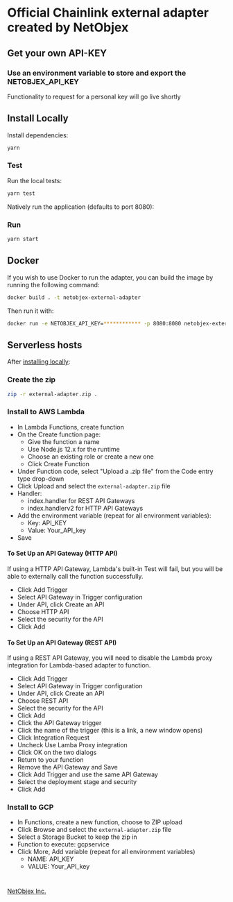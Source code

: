 # Official Chainlink external adapter created by NetObjex

## Get your own API-KEY

### Use an environment variable to store and export the NETOBJEX_API_KEY
Functionality to request for a personal key will go live shortly


## Install Locally

Install dependencies:

```bash
yarn
```

### Test

Run the local tests:

```bash
yarn test
```

Natively run the application (defaults to port 8080):

### Run

```bash
yarn start
```

## Docker

If you wish to use Docker to run the adapter, you can build the image by running the following command:

```bash
docker build . -t netobjex-external-adapter
```

Then run it with:

```bash
docker run -e NETOBJEX_API_KEY=************ -p 8080:8080 netobjex-external-adapter
```
## Serverless hosts

After [installing locally](#install-locally):

### Create the zip

```bash
zip -r external-adapter.zip .
```

### Install to AWS Lambda

- In Lambda Functions, create function
- On the Create function page:
  - Give the function a name
  - Use Node.js 12.x for the runtime
  - Choose an existing role or create a new one
  - Click Create Function
- Under Function code, select "Upload a .zip file" from the Code entry type drop-down
- Click Upload and select the `external-adapter.zip` file
- Handler:
    - index.handler for REST API Gateways
    - index.handlerv2 for HTTP API Gateways
- Add the environment variable (repeat for all environment variables):
  - Key: API_KEY
  - Value: Your_API_key
- Save

#### To Set Up an API Gateway (HTTP API)

If using a HTTP API Gateway, Lambda's built-in Test will fail, but you will be able to externally call the function successfully.

- Click Add Trigger
- Select API Gateway in Trigger configuration
- Under API, click Create an API
- Choose HTTP API
- Select the security for the API
- Click Add

#### To Set Up an API Gateway (REST API)

If using a REST API Gateway, you will need to disable the Lambda proxy integration for Lambda-based adapter to function.

- Click Add Trigger
- Select API Gateway in Trigger configuration
- Under API, click Create an API
- Choose REST API
- Select the security for the API
- Click Add
- Click the API Gateway trigger
- Click the name of the trigger (this is a link, a new window opens)
- Click Integration Request
- Uncheck Use Lamba Proxy integration
- Click OK on the two dialogs
- Return to your function
- Remove the API Gateway and Save
- Click Add Trigger and use the same API Gateway
- Select the deployment stage and security
- Click Add

### Install to GCP

- In Functions, create a new function, choose to ZIP upload
- Click Browse and select the `external-adapter.zip` file
- Select a Storage Bucket to keep the zip in
- Function to execute: gcpservice
- Click More, Add variable (repeat for all environment variables)
  - NAME: API_KEY
  - VALUE: Your_API_key

#
[NetObjex Inc.](https://www.netobjex.com/)

